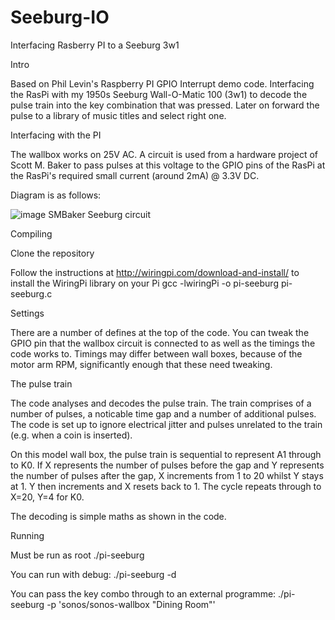 # Seeburg-IO
Interfacing Rasberry PI to a Seeburg 3w1

Intro

Based on Phil Levin's Raspberry PI GPIO Interrupt demo code. Interfacing the RasPi with my 1950s Seeburg Wall-O-Matic 100 (3w1) to decode the pulse train into the key combination that was pressed. Later on forward the pulse to a library of music titles and select right one.


Interfacing with the PI

The wallbox works on 25V AC. A circuit is used from a hardware project of Scott M. Baker to pass pulses at this voltage to the GPIO pins of the RasPi at the RasPi's required small current (around 2mA) @ 3.3V DC.

Diagram is as follows:

![image](https://user-images.githubusercontent.com/85778633/121767230-50048980-cb57-11eb-9314-8462704bcdc8.png)
SMBaker Seeburg circuit

Compiling

Clone the repository

Follow the instructions at http://wiringpi.com/download-and-install/ to install the WiringPi library on your Pi
gcc -lwiringPi -o pi-seeburg pi-seeburg.c


Settings

There are a number of defines at the top of the code. You can tweak the GPIO pin that the wallbox circuit is connected to as well as the timings the code works to. Timings may differ between wall boxes, because of the motor arm RPM, significantly enough that these need tweaking.


The pulse train

The code analyses and decodes the pulse train. The train comprises of a number of pulses, a noticable time gap and a number of additional pulses. The code is set up to ignore electrical jitter and pulses unrelated to the train (e.g. when a coin is inserted).

On this model wall box, the pulse train is sequential to represent A1 through to K0. If X represents the number of pulses before the gap and Y represents the number of pulses after the gap, X increments from 1 to 20 whilst Y stays at 1. Y then increments and X resets back to 1. The cycle repeats through to X=20, Y=4 for K0.

The decoding is simple maths as shown in the code.

Running

Must be run as root
./pi-seeburg

You can run with debug:
./pi-seeburg -d

You can pass the key combo through to an external programme:
./pi-seeburg -p 'sonos/sonos-wallbox "Dining Room"'
